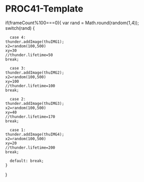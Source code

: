 # PROC41-Template

if(frameCount%100===0){
var rand = Math.round(random(1,4));
    switch(rand) {
        
      case 4: 
    thunder.addImage(thuIMG1);
    x2=random(100,500)
    xy=30
    //thunder.lifetime=50
    break;

      case 3: 
    thunder.addImage(thuIMG2);
    x2=random(100,500)
    xy=100
    //thunder.lifetime=100
    break;

      case 2:
    thunder.addImage(thuIMG3);
    x2=random(100,500)
    xy=40
    //thunder.lifetime=170
    break;

      case 1: 
    thunder.addImage(thuIMG4);
    x2=random(100,500)
    xy=20
    //thunder.lifetime=200
    break;
      
      default: break;
    }

}